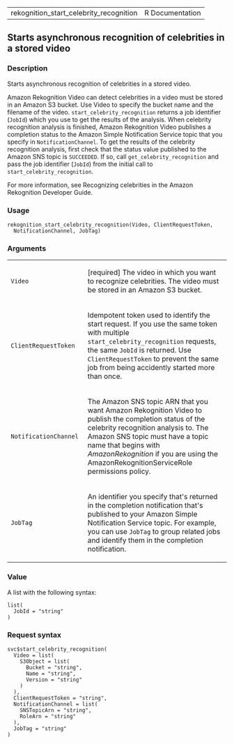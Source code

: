 <table style="width: 100%;">
<tbody>
<tr class="odd">
<td>rekognition_start_celebrity_recognition</td>
<td style="text-align: right;">R Documentation</td>
</tr>
</tbody>
</table>

## Starts asynchronous recognition of celebrities in a stored video

### Description

Starts asynchronous recognition of celebrities in a stored video.

Amazon Rekognition Video can detect celebrities in a video must be
stored in an Amazon S3 bucket. Use Video to specify the bucket name and
the filename of the video. `start_celebrity_recognition` returns a job
identifier (`JobId`) which you use to get the results of the analysis.
When celebrity recognition analysis is finished, Amazon Rekognition
Video publishes a completion status to the Amazon Simple Notification
Service topic that you specify in `NotificationChannel`. To get the
results of the celebrity recognition analysis, first check that the
status value published to the Amazon SNS topic is `SUCCEEDED`. If so,
call `get_celebrity_recognition` and pass the job identifier (`JobId`)
from the initial call to `start_celebrity_recognition`.

For more information, see Recognizing celebrities in the Amazon
Rekognition Developer Guide.

### Usage

    rekognition_start_celebrity_recognition(Video, ClientRequestToken,
      NotificationChannel, JobTag)

### Arguments

<table>
<colgroup>
<col style="width: 35%" />
<col style="width: 65%" />
</colgroup>
<tbody>
<tr class="odd">
<td><code
id="rekognition_start_celebrity_recognition_:_Video">Video</code></td>
<td><p>[required] The video in which you want to recognize celebrities.
The video must be stored in an Amazon S3 bucket.</p></td>
</tr>
<tr class="even">
<td><code
id="rekognition_start_celebrity_recognition_:_ClientRequestToken">ClientRequestToken</code></td>
<td><p>Idempotent token used to identify the start request. If you use
the same token with multiple <code>start_celebrity_recognition</code>
requests, the same <code>JobId</code> is returned. Use
<code>ClientRequestToken</code> to prevent the same job from being
accidently started more than once.</p></td>
</tr>
<tr class="odd">
<td><code
id="rekognition_start_celebrity_recognition_:_NotificationChannel">NotificationChannel</code></td>
<td><p>The Amazon SNS topic ARN that you want Amazon Rekognition Video
to publish the completion status of the celebrity recognition analysis
to. The Amazon SNS topic must have a topic name that begins with
<em>AmazonRekognition</em> if you are using the
AmazonRekognitionServiceRole permissions policy.</p></td>
</tr>
<tr class="even">
<td><code
id="rekognition_start_celebrity_recognition_:_JobTag">JobTag</code></td>
<td><p>An identifier you specify that's returned in the completion
notification that's published to your Amazon Simple Notification Service
topic. For example, you can use <code>JobTag</code> to group related
jobs and identify them in the completion notification.</p></td>
</tr>
</tbody>
</table>

### Value

A list with the following syntax:

    list(
      JobId = "string"
    )

### Request syntax

    svc$start_celebrity_recognition(
      Video = list(
        S3Object = list(
          Bucket = "string",
          Name = "string",
          Version = "string"
        )
      ),
      ClientRequestToken = "string",
      NotificationChannel = list(
        SNSTopicArn = "string",
        RoleArn = "string"
      ),
      JobTag = "string"
    )

